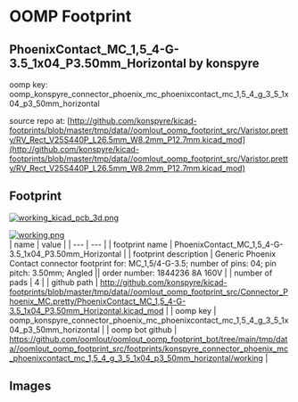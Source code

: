 # OOMP Footprint  
## PhoenixContact_MC_1,5_4-G-3.5_1x04_P3.50mm_Horizontal  by konspyre  
  
oomp key: oomp_konspyre_connector_phoenix_mc_phoenixcontact_mc_1,5_4_g_3_5_1x04_p3_50mm_horizontal  
  
source repo at: [http://github.com/konspyre/kicad-footprints/blob/master/tmp/data//oomlout_oomp_footprint_src/Varistor.pretty/RV_Rect_V25S440P_L26.5mm_W8.2mm_P12.7mm.kicad_mod](http://github.com/konspyre/kicad-footprints/blob/master/tmp/data//oomlout_oomp_footprint_src/Varistor.pretty/RV_Rect_V25S440P_L26.5mm_W8.2mm_P12.7mm.kicad_mod)  
## Footprint  
  
[![working_kicad_pcb_3d.png](working_kicad_pcb_3d_600.png)](working_kicad_pcb_3d.png)  
  
[![working.png](working_600.png)](working.png)  
| name | value | 
| --- | --- | 
| footprint name | PhoenixContact_MC_1,5_4-G-3.5_1x04_P3.50mm_Horizontal | 
| footprint description | Generic Phoenix Contact connector footprint for: MC_1,5/4-G-3.5; number of pins: 04; pin pitch: 3.50mm; Angled || order number: 1844236 8A 160V | 
| number of pads | 4 | 
| github path | http://github.com/konspyre/kicad-footprints/blob/master/tmp/data//oomlout_oomp_footprint_src/Connector_Phoenix_MC.pretty/PhoenixContact_MC_1,5_4-G-3.5_1x04_P3.50mm_Horizontal.kicad_mod | 
| oomp key | oomp_konspyre_connector_phoenix_mc_phoenixcontact_mc_1,5_4_g_3_5_1x04_p3_50mm_horizontal | 
| oomp bot github | https://github.com/oomlout/oomlout_oomp_footprint_bot/tree/main/tmp/data//oomlout_oomp_footprint_src/footprints/konspyre_connector_phoenix_mc_phoenixcontact_mc_1,5_4_g_3_5_1x04_p3_50mm_horizontal/working | 
## Images  
